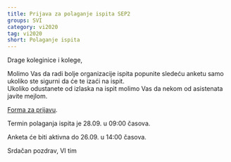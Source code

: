 ```yaml
---
title: Prijava za polaganje ispita SEP2
groups: SVI
category: vi2020
tag: vi2020
short: Polaganje ispita
---
```


Drage koleginice i kolege,

Molimo Vas da radi bolje organizacije ispita popunite sledeću anketu samo ukoliko ste sigurni da će te izaći na ispit.    
Ukoliko odustanete od izlaska na ispit molimo Vas da nekom od asistenata javite mejlom.  

[Forma za prijavu](https://forms.gle/aBuq8fZrRJ1LcPtE6).  

Termin polaganja ispita je 28.09. u 09:00 časova.  

Anketa će biti aktivna do 26.09. u 14:00 časova.  

Srdačan pozdrav,
VI tim


